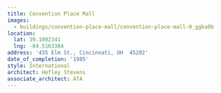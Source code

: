 ```yaml
---
title: Convention Place Mall
images:
  - buildings/convention-place-mall/convention-place-mall-0_ggka0b
location:
  lat: 39.1002341
  lng: -84.5163384
address: '435 Elm St., Cincinnati, OH  45202'
date_of_completion: '1985'
style: International
architect: Hefley Stevens
associate_architect: ATA
---
```


